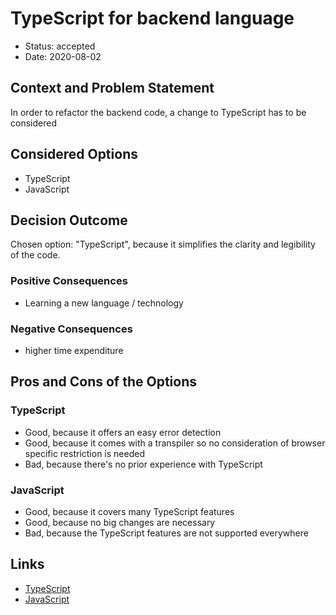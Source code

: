# TypeScript for backend language

* Status: accepted
* Date: 2020-08-02

## Context and Problem Statement

In order to refactor the backend code, a change to TypeScript has to be considered

## Considered Options

* TypeScript
* JavaScript

## Decision Outcome

Chosen option: "TypeScript", because it simplifies the clarity and legibility of the code.

### Positive Consequences

* Learning a new language / technology

### Negative Consequences

* higher time expenditure

## Pros and Cons of the Options

### TypeScript

* Good, because it offers an easy error detection
* Good, because it comes with a transpiler so no consideration of browser specific restriction is needed
* Bad, because there's no prior experience with TypeScript

### JavaScript

* Good, because it covers many TypeScript features
* Good, because no big changes are necessary
* Bad, because the TypeScript features are not supported everywhere

## Links

* [TypeScript](https://www.typescriptlang.org/)
* [JavaScript](https://wiki.selfhtml.org/wiki/JavaScript)
